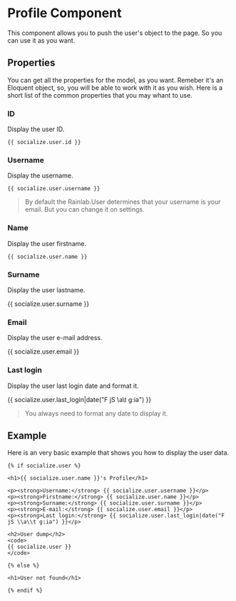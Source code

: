 # Profile Component

This component allows you to push the user's object to the page. So you can use it as you want.

## Properties

You can get all the properties for the model, as you want.
Remeber it's an Eloquent object, so, you will be able to work with it as you wish.
Here is a short list of the common properties that you may whant to use.

### ID

Display the user ID.

`{{ socialize.user.id }}`

### Username

Display the username.

`{{ socialize.user.username }}`

> By default the Rainlab.User determines that your username is your email. But you can change it on settings.

### Name

Display the user firstname.

`{{ socialize.user.name }}`

### Surname

Display the user lastname.

{{ socialize.user.surname }}

### Email

Display the user e-mail address.

{{ socialize.user.email }}

### Last login

Display the user last login date and format it.

{{ socialize.user.last_login|date("F jS \\a\\t g:ia") }}

> You always need to format any date to display it.

## Example

Here is an very basic example that shows you how to display the user data.

```twig
{% if socialize.user %}

<h1>{{ socialize.user.name }}'s Profile</h1>

<p><strong>Username:</strong> {{ socialize.user.username }}</p>
<p><strong>Firstname:</strong> {{ socialize.user.name }}</p>
<p><strong>Surname:</strong> {{ socialize.user.surname }}</p>
<p><strong>E-mail:</strong> {{ socialize.user.email }}</p>
<p><strong>Last login:</strong> {{ socialize.user.last_login|date("F jS \\a\\t g:ia") }}</p>

<h2>User dump</h2>
<code>
{{ socialize.user }}
</code>

{% else %}

<h1>User not found</h1>

{% endif %}
```